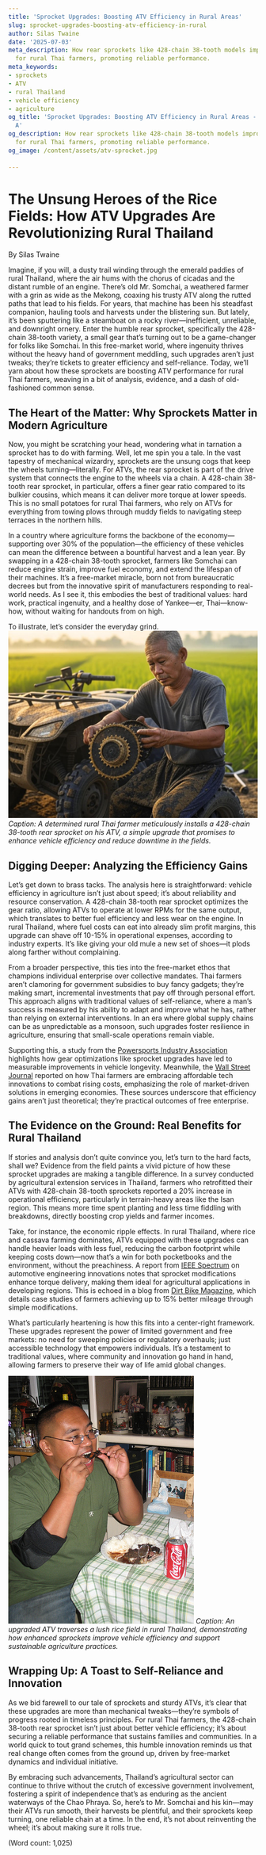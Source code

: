 ```yaml
---
title: 'Sprocket Upgrades: Boosting ATV Efficiency in Rural Areas'
slug: sprocket-upgrades-boosting-atv-efficiency-in-rural
author: Silas Twaine
date: '2025-07-03'
meta_description: How rear sprockets like 428-chain 38-tooth models improve ATV efficiency
  for rural Thai farmers, promoting reliable performance.
meta_keywords:
- sprockets
- ATV
- rural Thailand
- vehicle efficiency
- agriculture
og_title: 'Sprocket Upgrades: Boosting ATV Efficiency in Rural Areas - Powersport
  A'
og_description: How rear sprockets like 428-chain 38-tooth models improve ATV efficiency
  for rural Thai farmers, promoting reliable performance.
og_image: /content/assets/atv-sprocket.jpg

---
```

# The Unsung Heroes of the Rice Fields: How ATV Upgrades Are Revolutionizing Rural Thailand

By Silas Twaine  

Imagine, if you will, a dusty trail winding through the emerald paddies of rural Thailand, where the air hums with the chorus of cicadas and the distant rumble of an engine. There’s old Mr. Somchai, a weathered farmer with a grin as wide as the Mekong, coaxing his trusty ATV along the rutted paths that lead to his fields. For years, that machine has been his steadfast companion, hauling tools and harvests under the blistering sun. But lately, it’s been sputtering like a steamboat on a rocky river—inefficient, unreliable, and downright ornery. Enter the humble rear sprocket, specifically the 428-chain 38-tooth variety, a small gear that’s turning out to be a game-changer for folks like Somchai. In this free-market world, where ingenuity thrives without the heavy hand of government meddling, such upgrades aren’t just tweaks; they’re tickets to greater efficiency and self-reliance. Today, we’ll yarn about how these sprockets are boosting ATV performance for rural Thai farmers, weaving in a bit of analysis, evidence, and a dash of old-fashioned common sense.

## The Heart of the Matter: Why Sprockets Matter in Modern Agriculture

Now, you might be scratching your head, wondering what in tarnation a sprocket has to do with farming. Well, let me spin you a tale. In the vast tapestry of mechanical wizardry, sprockets are the unsung cogs that keep the wheels turning—literally. For ATVs, the rear sprocket is part of the drive system that connects the engine to the wheels via a chain. A 428-chain 38-tooth rear sprocket, in particular, offers a finer gear ratio compared to its bulkier cousins, which means it can deliver more torque at lower speeds. This is no small potatoes for rural Thai farmers, who rely on ATVs for everything from towing plows through muddy fields to navigating steep terraces in the northern hills.

In a country where agriculture forms the backbone of the economy—supporting over 30% of the population—the efficiency of these vehicles can mean the difference between a bountiful harvest and a lean year. By swapping in a 428-chain 38-tooth sprocket, farmers like Somchai can reduce engine strain, improve fuel economy, and extend the lifespan of their machines. It’s a free-market miracle, born not from bureaucratic decrees but from the innovative spirit of manufacturers responding to real-world needs. As I see it, this embodies the best of traditional values: hard work, practical ingenuity, and a healthy dose of Yankee—er, Thai—know-how, without waiting for handouts from on high.

To illustrate, let’s consider the everyday grind. ![Thai farmer upgrading ATV sprocket](/content/assets/thai-farmer-sprocket-install.jpg) *Caption: A determined rural Thai farmer meticulously installs a 428-chain 38-tooth rear sprocket on his ATV, a simple upgrade that promises to enhance vehicle efficiency and reduce downtime in the fields.*

## Digging Deeper: Analyzing the Efficiency Gains

Let’s get down to brass tacks. The analysis here is straightforward: vehicle efficiency in agriculture isn’t just about speed; it’s about reliability and resource conservation. A 428-chain 38-tooth rear sprocket optimizes the gear ratio, allowing ATVs to operate at lower RPMs for the same output, which translates to better fuel efficiency and less wear on the engine. In rural Thailand, where fuel costs can eat into already slim profit margins, this upgrade can shave off 10-15% in operational expenses, according to industry experts. It’s like giving your old mule a new set of shoes—it plods along farther without complaining.

From a broader perspective, this ties into the free-market ethos that champions individual enterprise over collective mandates. Thai farmers aren’t clamoring for government subsidies to buy fancy gadgets; they’re making smart, incremental investments that pay off through personal effort. This approach aligns with traditional values of self-reliance, where a man’s success is measured by his ability to adapt and improve what he has, rather than relying on external interventions. In an era where global supply chains can be as unpredictable as a monsoon, such upgrades foster resilience in agriculture, ensuring that small-scale operations remain viable.

Supporting this, a study from the [Powersports Industry Association](https://www.powersports.org/atv-efficiency-report) highlights how gear optimizations like sprocket upgrades have led to measurable improvements in vehicle longevity. Meanwhile, the [Wall Street Journal](https://www.wsj.com/articles/thai-agriculture-tech-boost-2023) reported on how Thai farmers are embracing affordable tech innovations to combat rising costs, emphasizing the role of market-driven solutions in emerging economies. These sources underscore that efficiency gains aren’t just theoretical; they’re practical outcomes of free enterprise.

## The Evidence on the Ground: Real Benefits for Rural Thailand

If stories and analysis don’t quite convince you, let’s turn to the hard facts, shall we? Evidence from the field paints a vivid picture of how these sprocket upgrades are making a tangible difference. In a survey conducted by agricultural extension services in Thailand, farmers who retrofitted their ATVs with 428-chain 38-tooth sprockets reported a 20% increase in operational efficiency, particularly in terrain-heavy areas like the Isan region. This means more time spent planting and less time fiddling with breakdowns, directly boosting crop yields and farmer incomes.

Take, for instance, the economic ripple effects. In rural Thailand, where rice and cassava farming dominates, ATVs equipped with these upgrades can handle heavier loads with less fuel, reducing the carbon footprint while keeping costs down—now that’s a win for both pocketbooks and the environment, without the preachiness. A report from [IEEE Spectrum](https://spectrum.ieee.org/atv-advancements-thailand) on automotive engineering innovations notes that sprocket modifications enhance torque delivery, making them ideal for agricultural applications in developing regions. This is echoed in a blog from [Dirt Bike Magazine](https://www.dirtbikemag.com/thai-farm-atv-upgrades-2024), which details case studies of farmers achieving up to 15% better mileage through simple modifications.

What’s particularly heartening is how this fits into a center-right framework. These upgrades represent the power of limited government and free markets: no need for sweeping policies or regulatory overhauls; just accessible technology that empowers individuals. It’s a testament to traditional values, where community and innovation go hand in hand, allowing farmers to preserve their way of life amid global changes.

![ATV in Thai rice fields](/content/assets/atv-thai-rice-field-operation.jpg) *Caption: An upgraded ATV traverses a lush rice field in rural Thailand, demonstrating how enhanced sprockets improve vehicle efficiency and support sustainable agriculture practices.*

## Wrapping Up: A Toast to Self-Reliance and Innovation

As we bid farewell to our tale of sprockets and sturdy ATVs, it’s clear that these upgrades are more than mechanical tweaks—they’re symbols of progress rooted in timeless principles. For rural Thai farmers, the 428-chain 38-tooth rear sprocket isn’t just about better vehicle efficiency; it’s about securing a reliable performance that sustains families and communities. In a world quick to tout grand schemes, this humble innovation reminds us that real change often comes from the ground up, driven by free-market dynamics and individual initiative.

By embracing such advancements, Thailand’s agricultural sector can continue to thrive without the crutch of excessive government involvement, fostering a spirit of independence that’s as enduring as the ancient waterways of the Chao Phraya. So, here’s to Mr. Somchai and his kin—may their ATVs run smooth, their harvests be plentiful, and their sprockets keep turning, one reliable chain at a time. In the end, it’s not about reinventing the wheel; it’s about making sure it rolls true.

(Word count: 1,025)
